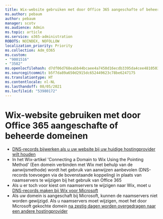 ```yaml
---
title: Wix-website gebruiken met door Office 365 aangeschafte of beheerde domeinen
ms.author: pebaum
author: pebaum
manager: scotv
ms.audience: Admin
ms.topic: article
ms.service: o365-administration
ROBOTS: NOINDEX, NOFOLLOW
localization_priority: Priority
ms.collection: Adm_O365
ms.custom:
- "9001516"
- "3582"
ms.openlocfilehash: d7df06d768eabb44bcaee4a7450d16ecdb3395da4cee4810503d3dae358736ab
ms.sourcegitcommit: b5f7da89a650d2915dc652449623c78be6247175
ms.translationtype: HT
ms.contentlocale: nl-NL
ms.lasthandoff: 08/05/2021
ms.locfileid: "53980172"
---
```

# <a name="using-wix-website-with-office-365-purchased-or-managed-domains"></a>Wix-website gebruiken met door Office 365 aangeschafte of beheerde domeinen

- [DNS-records bijwerken als u uw website bij uw huidige hostingprovider wilt houden](https://docs.microsoft.com/microsoft-365/admin/dns/update-dns-records-to-retain-current-hosting-provider)
- In het Wix-artikel 'Connecting a Domain to Wix Using the Pointing Method' (Een domein verbinden met Wix met behulp van de aanwijsmethode) wordt het gebruik van aanwijzen aanbevolen (DNS-records toevoegen via de bovenstaande koppeling) in plaats van naamservers te wijzigen bij het gebruik van Office 365
- Als u er toch voor kiest om naamservers te wijzigen naar Wix, moet u [DNS-records maken bij Wix voor Microsoft](https://docs.microsoft.com/microsoft-365/admin/dns/create-dns-records-at-wix?view=o365-worldwide)
- Als uw domein is aangeschaft bij Microsoft, kunnen de naamservers niet worden gewijzigd. Als u naamservers moet wijzigen, moet het door Microsoft gekochte domein [na zestig dagen worden overgedragen naar een andere hostingprovider](https://docs.microsoft.com/microsoft-365/admin/get-help-with-domains/transfer-a-domain-from-microsoft-to-another-host)